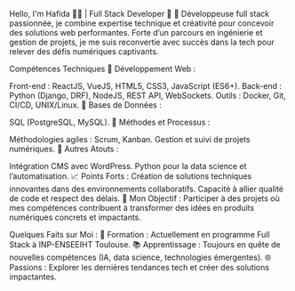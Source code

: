 Hello, I'm Hafida 👩‍💻 | Full Stack Developer 🚀
🌟 Développeuse full stack passionnée, je combine expertise technique et créativité pour concevoir des solutions web performantes. Forte d’un parcours en ingénierie et gestion de projets, je me suis reconvertie avec succès dans la tech pour relever des défis numériques captivants.

Compétences Techniques
🔹 Développement Web :

Front-end : ReactJS, VueJS, HTML5, CSS3, JavaScript (ES6+).
Back-end : Python (Django, DRF), NodeJS, REST API, WebSockets.
Outils : Docker, Git, CI/CD, UNIX/Linux.
🔹 Bases de Données :

SQL (PostgreSQL, MySQL).
🔹 Méthodes et Processus :

Méthodologies agiles : Scrum, Kanban.
Gestion et suivi de projets numériques.
🔹 Autres Atouts :

Intégration CMS avec WordPress.
Python pour la data science et l’automatisation.
📈 Points Forts :
Création de solutions techniques innovantes dans des environnements collaboratifs.
Capacité à allier qualité de code et respect des délais.
🎯 Mon Objectif : Participer à des projets où mes compétences contribuent à transformer des idées en produits numériques concrets et impactants.

Quelques Faits sur Moi :
🔭 Formation : Actuellement en programme Full Stack à INP-ENSEEIHT Toulouse.
📚 Apprentissage : Toujours en quête de nouvelles compétences (IA, data science, technologies émergentes).
🌐 Passions : Explorer les dernières tendances tech et créer des solutions impactantes.
